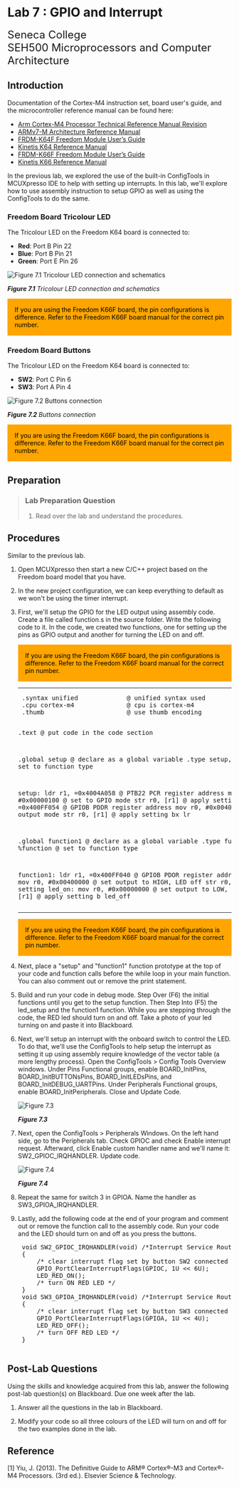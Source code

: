# Lab 7 : GPIO and Interrupt

<font size="5">
Seneca College</br>
SEH500 Microprocessors and Computer Architecture
</font>

## Introduction

Documentation of the Cortex-M4 instruction set, board user's guide, and the microcontroller reference manual can be found here:

- [Arm Cortex-M4 Processor Technical Reference Manual Revision](https://developer.arm.com/documentation/100166/0001)
- [ARMv7-M Architecture Reference Manual](https://developer.arm.com/documentation/ddi0403/latest/)
- [FRDM-K64F Freedom Module User’s Guide](https://www.nxp.com/webapp/Download?colCode=FRDMK64FUG)
- [Kinetis K64 Reference Manual](https://www.nxp.com/webapp/Download?colCode=K64P144M120SF5RM)
- [FRDM-K66F Freedom Module User’s Guide](https://www.nxp.com/webapp/Download?colCode=FRDMK66FUG)
- [Kinetis K66 Reference Manual](https://www.nxp.com/webapp/Download?colCode=K66P144M180SF5RMV2)

In the previous lab, we explored the use of the built-in ConfigTools in MCUXpresso IDE to help with setting up interrupts. In this lab, we'll explore how to use assembly instruction to setup GPIO as well as using the ConfigTools to do the same.

### Freedom Board Tricolour LED

The Tricolour LED on the Freedom K64 board is connected to:
- **Red**: Port B Pin 22
- **Blue**: Port B Pin 21
- **Green**: Port E Pin 26

![Figure 7.1 Tricolour LED connection and schematics](lab7-leds.png)

***Figure 7.1** Tricolour LED connection and schematics*

<div style="padding: 15px; border: 1px solid orange; background-color: orange; color: black;">
If you are using the Freedom K66F board, the pin configurations is difference. Refer to the Freedom K66F board manual for the correct pin number.
</div>

### Freedom Board Buttons

The Tricolour LED on the Freedom K64 board is connected to:
- **SW2**: Port C Pin 6
- **SW3**: Port A Pin 4

![Figure 7.2 Buttons connection](lab7-buttons.png)

***Figure 7.2** Buttons connection*

<div style="padding: 15px; border: 1px solid orange; background-color: orange; color: black;">
If you are using the Freedom K66F board, the pin configurations is difference. Refer to the Freedom K66F board manual for the correct pin number.
</div>

## Preparation

> ### Lab Preparation Question
> 1. Read over the lab and understand the procedures.

## Procedures

Similar to the previous lab.

1. Open MCUXpresso then start a new C/C++ project based on the Freedom board model that you have.

1. In the new project configuration, we can keep everything to default as we won't be using the timer interrupt.

1. First, we'll setup the GPIO for the LED output using assembly code. Create a file called function.s in the source folder. Write the following code to it. In the code, we created two functions, one for setting up the pins as GPIO output and another for turning the LED on and off.

    <div style="padding: 15px; border: 1px solid orange; background-color: orange; color: black;">
    If you are using the Freedom K66F board, the pin configurations is difference. Refer to the Freedom K66F board manual for the correct pin number.
    </div>

    <hr/><pre>
    .syntax unified             @ unified syntax used
    .cpu cortex-m4              @ cpu is cortex-m4
    .thumb                      @ use thumb encoding

    .text                       @ put code in the code section

    .global setup               @ declare as a global variable
    .type setup, %function      @ set to function type

    setup:
        ldr r1, =0x4004A058		@ PTB22 PCR register address
        mov r0, #0x00000100		@ set to GPIO mode
        str r0, [r1]			@ apply setting
        ldr r1, =0x400FF054		@ GPIOB PDDR register address
        mov r0, #0x00400000		@ set to output mode
        str r0, [r1]			@ apply setting
        bx	lr

    .global function1           @ declare as a global variable
    .type function1, %function  @ set to function type

    function1:
        ldr r1, =0x400FF040     @ GPIOB PDOR register address
    led_off:
        mov r0, #0x00400000     @ set output to HIGH, LED off
        str r0, [r1]			@ apply setting
    led_on:
        mov r0, #0x00000000     @ set output to LOW, LED on
        str r0, [r1]			@ apply setting
        b 	led_off
    </pre><hr/>

    <div style="padding: 15px; border: 1px solid orange; background-color: orange; color: black;">
    If you are using the Freedom K66F board, the pin configurations is difference. Refer to the Freedom K66F board manual for the correct pin number.
    </div>

1. Next, place a "setup" and "function1" function prototype at the top of your code and function calls before the while loop in your main function. You can also comment out or remove the print statement.

1. Build and run your code in debug mode. Step Over (F6) the initial functions until you get to the setup function. Then Step Into (F5) the led_setup and the function1 function. While you are stepping through the code, the RED led should turn on and off. Take a photo of your led turning on and paste it into Blackboard.

1. Next, we'll setup an interrupt with the onboard switch to control the LED. To do that, we'll use the ConfigTools to help setup the interrupt as setting it up using assembly require knowledge of the vector table (a more lengthy process). Open the ConfigTools > Config Tools Overview windows. Under Pins Functional groups, enable BOARD_InitPins, BOARD_InitBUTTONsPins, BOARD_InitLEDsPins, and BOARD_InitDEBUG_UARTPins. Under Peripherals Functional groups, enable BOARD_InitPeripherals. Close and Update Code.

    ![Figure 7.3](lab7-config-overview.png)

    ***Figure 7.3***

1. Next, open the ConfigTools > Peripherals Windows. On the left hand side, go to the Peripherals tab. Check GPIOC and check Enable interrupt request. Afterward, click Enable custom handler name and we'll name it: SW2_GPIOC_IRQHANDLER. Update code.

    ![Figure 7.4](lab7-interrupt.png)

    ***Figure 7.4***

1. Repeat the same for switch 3 in GPIOA. Name the handler as SW3_GPIOA_IRQHANDLER.

1. Lastly, add the following code at the end of your program and comment out or remove the function call to the assembly code. Run your code and the LED should turn on and off as you press the buttons.

    <pre>
    void SW2_GPIOC_IRQHANDLER(void) /*Interrupt Service Routine for SW2*/
    {
        /* clear interrupt flag set by button SW2 connected to pin PTC6 */
        GPIO_PortClearInterruptFlags(GPIOC, 1U << 6U);
        LED_RED_ON();
        /* turn ON RED LED */
    }
    void SW3_GPIOA_IRQHANDLER(void) /*Interrupt Service Routine for SW3*/
    {
        /* clear interrupt flag set by button SW3 connected to pin PTA4 */
        GPIO_PortClearInterruptFlags(GPIOA, 1U << 4U);
        LED_RED_OFF();
        /* turn OFF RED LED */
    }
    </pre>

## Post-Lab Questions

Using the skills and knowledge acquired from this lab, answer the following post-lab question(s) on Blackboard. Due one week after the lab.

1. Answer all the questions in the lab in Blackboard.

1. Modify your code so all three colours of the LED will turn on and off for the two examples done in the lab.

## Reference

[1] Yiu, J. (2013). The Definitive Guide to ARM® Cortex®-M3 and Cortex®-M4 Processors. (3rd ed.). Elsevier Science & Technology.